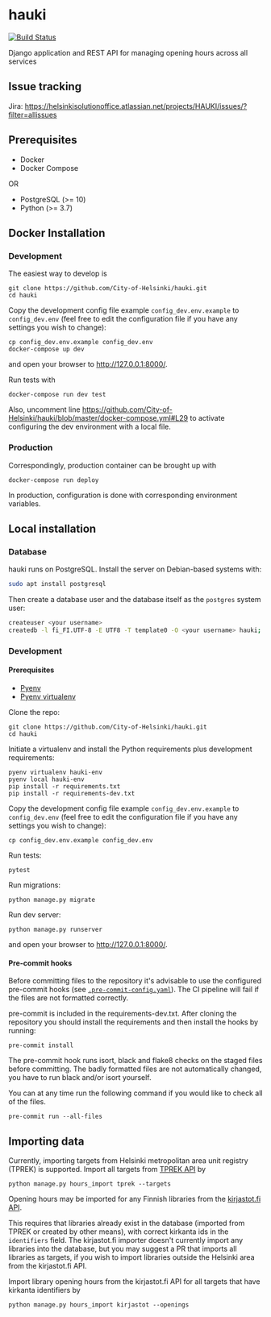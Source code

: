 # hauki

[![Build Status](https://dev.azure.com/City-of-Helsinki/hauki/_apis/build/status/City-of-Helsinki.hauki-experimental?branchName=master)](https://dev.azure.com/City-of-Helsinki/hauki/_build/latest?definitionId=21&branchName=master)

Django application and REST API for managing opening hours across all services

## Issue tracking
Jira: https://helsinkisolutionoffice.atlassian.net/projects/HAUKI/issues/?filter=allissues

## Prerequisites

* Docker
* Docker Compose

OR

* PostgreSQL (>= 10)
* Python (>= 3.7)

## Docker Installation

### Development

The easiest way to develop is

```
git clone https://github.com/City-of-Helsinki/hauki.git
cd hauki
```

Copy the development config file example `config_dev.env.example`
to `config_dev.env` (feel free to edit the configuration file if you have any settings you wish to change):
```
cp config_dev.env.example config_dev.env
docker-compose up dev
```

and open your browser to http://127.0.0.1:8000/.

Run tests with 

```
docker-compose run dev test
```

Also, uncomment line https://github.com/City-of-Helsinki/hauki/blob/master/docker-compose.yml#L29 to activate
configuring the dev environment with a local file.

### Production

Correspondingly, production container can be brought up with

```
docker-compose run deploy
```

In production, configuration is done with corresponding environment variables.

## Local installation

### Database

hauki runs on PostgreSQL. Install the server on Debian-based systems with:

```bash
sudo apt install postgresql
```

Then create a database user and the database itself as the `postgres` system user:

```bash
createuser <your username>
createdb -l fi_FI.UTF-8 -E UTF8 -T template0 -O <your username> hauki;'
```

### Development

#### Prerequisites

* [Pyenv](https://github.com/pyenv/pyenv)
* [Pyenv virtualenv](https://github.com/pyenv/pyenv-virtualenv)

Clone the repo:
```
git clone https://github.com/City-of-Helsinki/hauki.git
cd hauki
```

Initiate a virtualenv and install the Python requirements plus development requirements:
```
pyenv virtualenv hauki-env
pyenv local hauki-env
pip install -r requirements.txt
pip install -r requirements-dev.txt
```

Copy the development config file example `config_dev.env.example` to `config_dev.env` 
(feel free to edit the configuration file if you have any settings you wish to change):
```
cp config_dev.env.example config_dev.env
```

Run tests:
```
pytest
```

Run migrations:
```
python manage.py migrate
```

Run dev server:
```
python manage.py runserver
```
and open your browser to http://127.0.0.1:8000/.

#### Pre-commit hooks

Before committing files to the repository it's advisable to use the configured pre-commit hooks (see [`.pre-commit-config.yaml`](./.pre-commit-config.yaml)). The CI pipeline will fail if the files are not formatted correctly.
 
pre-commit is included in the requirements-dev.txt. After cloning the repository you should install the requirements and then install the hooks by running:

```
pre-commit install
```

The pre-commit hook runs isort, black and flake8 checks on the staged files before committing. The badly formatted files are not automatically changed, you have to run black and/or isort yourself.

You can at any time run the following command if you would like to check all of the files.

```
pre-commit run --all-files
```

## Importing data

Currently, importing targets from Helsinki metropolitan area unit registry (TPREK) is supported. Import all targets from [TPREK API](https://www.hel.fi/palvelukarttaws/restpages/ver4.html) by
```
python manage.py hours_import tprek --targets
```

Opening hours may be imported for any Finnish libraries from the [kirjastot.fi API](https://api.kirjastot.fi/).

This requires that libraries already exist in the database (imported from TPREK or created by other means), with correct kirkanta ids in the `identifiers` field. The kirjastot.fi importer doesn't currently import any libraries into the database, but you may suggest a PR that imports all libraries as targets, if you wish to import libraries outside the Helsinki area from the kirjastot.fi API.

Import library opening hours from the kirjastot.fi API for all targets that have kirkanta identifiers by
```
python manage.py hours_import kirjastot --openings
```
